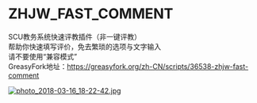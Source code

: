 # ZHJW_FAST_COMMENT  
SCU教务系统快速评教插件（非一键评教）   
帮助你快速填写评价，免去繁琐的选项与文字输入   
请不要使用“兼容模式”  
GreasyFork地址：https://greasyfork.org/zh-CN/scripts/36538-zhjw-fast-comment  
  
[![photo_2018-03-16_18-22-42.jpg](https://greasyfork.org/system/screenshots/screenshots/000/009/386/original/1.jpg?1513751711)](https://greasyfork.org/system/screenshots/screenshots/000/009/386/original/1.jpg?1513751711)


